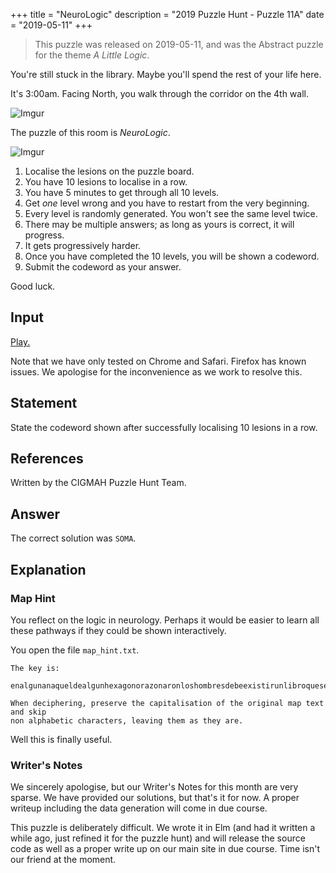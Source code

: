 +++
title = "NeuroLogic"
description = "2019 Puzzle Hunt - Puzzle 11A"
date = "2019-05-11"
+++

> This puzzle was released on 2019-05-11, and was the Abstract puzzle for the theme *A Little Logic*.

You're still stuck in the library. Maybe you'll spend the rest of your life here.

It's 3:00am. Facing North, you walk through the corridor on the 4th wall.

![Imgur](https://i.imgur.com/tTx2rOQ.gif)

The puzzle of this room is *NeuroLogic*.

![Imgur](https://i.imgur.com/vjonDj5.png)

1. Localise the lesions on the puzzle board.
2. You have 10 lesions to localise in a row.
3. You have 5 minutes to get through all 10 levels.
4. Get *one* level wrong and you have to restart from the very beginning.
5. Every level is randomly generated. You won't see the same level twice.
6. There may be multiple answers; as long as yours is correct, it will progress.
7. It gets progressively harder.
8. Once you have completed the 10 levels, you will be shown a codeword.
9. Submit the codeword as your answer.

Good luck.

## Input

[Play.](http://cgmnt-neuro-logic-board.netlify.com)

Note that we have only tested on Chrome and Safari. Firefox has known issues. We apologise for the inconvenience as we work to resolve this.

## Statement

State the codeword shown after successfully  localising 10 lesions in a row.


## References

Written by the CIGMAH Puzzle Hunt Team.

## Answer

The correct solution was `SOMA`.

## Explanation

### Map Hint

You reflect on the logic in neurology. Perhaps it would be easier to learn all these pathways if they could be shown interactively.

 You open the file `map_hint.txt`.

 ```
 The key is:

 enalgunanaqueldealgunhexagonorazonaronloshombresdebeexistirunlibroquesealacifrayelcompendioperfectodetodoslosdemasalgunbibliotecarioloharecorridoyesanalogoaundios

 When deciphering, preserve the capitalisation of the original map text and skip
 non alphabetic characters, leaving them as they are.

 ```

 Well this is finally useful.

### Writer's Notes

We sincerely apologise, but our Writer's Notes for this month are very sparse.
We have provided our solutions, but that's it for now. A proper writeup
including the data generation will come in due course.

This puzzle is deliberately difficult. We wrote it in Elm (and had it written a while ago, just refined it for the puzzle hunt) and will release the source code as well as a proper write up on our main site in due course. Time isn't our friend at the moment.

